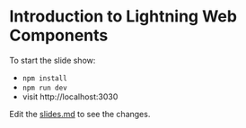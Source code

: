 # Introduction to Lightning Web Components

To start the slide show:

- `npm install`
- `npm run dev`
- visit http://localhost:3030

Edit the [slides.md](./slides.md) to see the changes.
